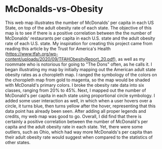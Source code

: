 # McDonalds-vs-Obesity
This web map illustrates the number of McDonalds' per capita in each US State, on top of the adult obesity rate of each state. The objective of this map is to see if there is a positive correlation between the the number of McDonalds' restaurants per capita in each U.S. state and the adult obesity rate of each U.S. state. My inspiration for creating this project came from reading this article by the Trust for America's Health (https://www.tfah.org/wp-content/uploads/2020/09/TFAHObesityReport_20.pdf), as well as my roommate who is notorious for going to "The Dons" often, as he calls it. I began illustrating my map by initially mapping out the American adult state obesity rates as a choropleth map. I ranged the symbology of the colors on the choropleth map from gold to magenta, so the map would be shaded with McDonald's primary colors. I broke the obesity rate data into six classes, ranging from 20% to 45%. Next, I mapped out the number of McDonald's per capita in each state using proportional circle symbology. I added some user interaction as well, in which when a user hovers over a circle, it turns blue, then turns yellow after the hover, representing that this data point has already been seen. After adding all proper legends and credits, my web map was good to go. Overall, I did find that there is certainly a positive correlation between the number of McDonald's per capita and the adult obesity rate in each state. Yet, there were some outliers, such as Ohio, which had way more McDonalds's per capita than their adult obesity rate would suggest when compared to the statistics of other states.

